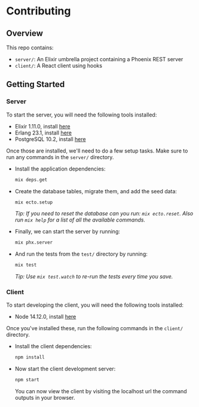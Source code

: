 # Contributing

## Overview

This repo contains:

- `server/`: An Elixir umbrella project containing a Phoenix REST server
- `client/`: A React client using hooks

## Getting Started

### Server

To start the server, you will need the following tools installed:

- Elixir 1.11.0, install [here](https://elixir-lang.org/install.html)
- Erlang 23.1, install [here](https://www.erlang.org/downloads)
- PostgreSQL 10.2, install [here](https://www.postgresql.org/download/)

Once those are installed, we'll need to do a few setup tasks. Make sure to run any commands in the `server/` directory.

- Install the application dependencies:

  ```sh
  mix deps.get
  ```

- Create the database tables, migrate them, and add the seed data:

  ```sh
  mix ecto.setup
  ```

  _Tip: If you need to reset the database can you run: `mix ecto.reset`. Also run `mix help` for a list of all the available commands._

- Finally, we can start the server by running:

  ```sh
  mix phx.server
  ```

- And run the tests from the `test/` directory by running:

  ```sh
  mix test
  ```

  _Tip: Use `mix test.watch` to re-run the tests every time you save._

### Client

To start developing the client, you will need the following tools installed:

- Node 14.12.0, install [here](https://nodejs.org/en/download/)

Once you've installed these, run the following commands in the `client/` directory.

- Install the client dependencies:

  ```sh
  npm install
  ```

- Now start the client development server:

  ```sh
  npm start
  ```

  You can now view the client by visiting the localhost url the command outputs in your browser.
